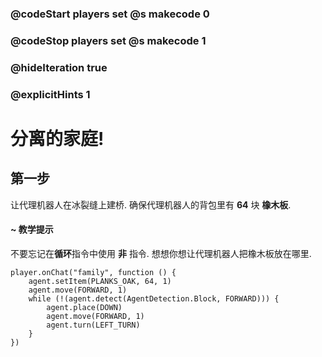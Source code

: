 ### @codeStart players set @s makecode 0
### @codeStop players set @s makecode 1

### @hideIteration true 
### @explicitHints 1


# 分离的家庭!

## 第一步
让代理机器人在冰裂缝上建桥. 确保代理机器人的背包里有 **64** 块  **橡木板**. 

#### ~ 教学提示 
不要忘记在**循环**指令中使用 **非** 指令. 想想你想让代理机器人把橡木板放在哪里. 


```ghost
player.onChat("family", function () {
    agent.setItem(PLANKS_OAK, 64, 1)
    agent.move(FORWARD, 1)
    while (!(agent.detect(AgentDetection.Block, FORWARD))) {
        agent.place(DOWN)
        agent.move(FORWARD, 1)
        agent.turn(LEFT_TURN)
    }
})

``` 
